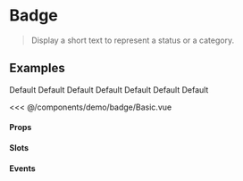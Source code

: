 # Badge

> Display a short text to represent a status or a category.

## Examples

<DemoContainer>
  <v-badge color="default">Default</v-badge>
  <v-badge color="dark">Default</v-badge>
  <v-badge color="green">Default</v-badge>
  <v-badge color="red">Default</v-badge>
  <v-badge color="yellow">Default</v-badge>
  <v-badge color="purple">Default</v-badge>
  <v-badge color="pink">Default</v-badge>
</DemoContainer>

<<< @/components/demo/badge/Basic.vue

#### Props

#### Slots

#### Events


